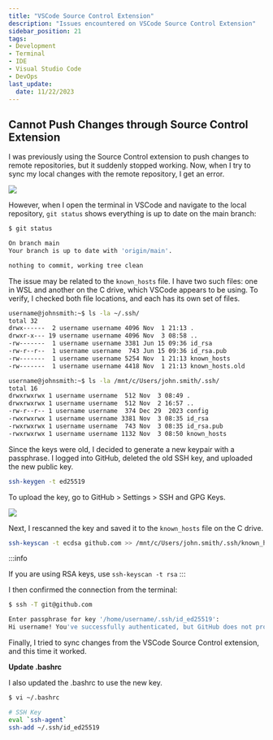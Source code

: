 ```yaml
---
title: "VSCode Source Control Extension"
description: "Issues encountered on VSCode Source Control Extension"
sidebar_position: 21
tags: 
- Development
- Terminal
- IDE
- Visual Studio Code
- DevOps
last_update:
  date: 11/22/2023
---
```


## Cannot Push Changes through Source Control Extension

I was previously using the Source Control extension to push changes to remote repositories, but it suddenly stopped working. Now, when I try to sync my local changes with the remote repository, I get an error.

<div class='img-center'>

![](/img/docs/11032024-vscode-issue-on-source-control-extension.png)

</div>

However, when I open the terminal in VSCode and navigate to the local repository, `git status` shows everything is up to date on the main branch:

```bash
$ git status 

On branch main
Your branch is up to date with 'origin/main'.

nothing to commit, working tree clean  
```

The issue may be related to the `known_hosts` file. I have two such files: one in WSL and another on the C drive, which VSCode appears to be using. To verify, I checked both file locations, and each has its own set of files.

```bash
username@johnsmith:~$ ls -la ~/.ssh/
total 32
drwx------  2 username username 4096 Nov  1 21:13 .
drwxr-x--- 19 username username 4096 Nov  3 08:58 ..
-rw-------  1 username username 3381 Jun 15 09:36 id_rsa
-rw-r--r--  1 username username  743 Jun 15 09:36 id_rsa.pub     
-rw-------  1 username username 5254 Nov  1 21:13 known_hosts    
-rw-------  1 username username 4418 Nov  1 21:13 known_hosts.old

username@johnsmith:~$ ls -la /mnt/c/Users/john.smith/.ssh/
total 16
drwxrwxrwx 1 username username  512 Nov  3 08:49 .
drwxrwxrwx 1 username username  512 Nov  2 16:57 ..
-rw-r--r-- 1 username username  374 Dec 29  2023 config     
-rwxrwxrwx 1 username username 3381 Nov  3 08:35 id_rsa     
-rwxrwxrwx 1 username username  743 Nov  3 08:35 id_rsa.pub 
-rwxrwxrwx 1 username username 1132 Nov  3 08:50 known_hosts 
```

Since the keys were old, I decided to generate a new keypair with a passphrase. I logged into GitHub, deleted the old SSH key, and uploaded the new public key.

```bash
ssh-keygen -t ed25519
```

To upload the key, go to GitHub > Settings > SSH and GPG Keys.

<div class='img-center'>

![](/img/docs/11032024-vscode-source-control-issue-create-new-key.png)

</div>

Next, I rescanned the key and saved it to the `known_hosts` file on the C drive.

```bash
ssh-keyscan -t ecdsa github.com >> /mnt/c/Users/john.smith/.ssh/known_hosts 
```

:::info

If you are using RSA keys, use `ssh-keyscan -t rsa`
:::


I then confirmed the connection from the terminal:

```bash
$ ssh -T git@github.com

Enter passphrase for key '/home/username/.ssh/id_ed25519':
Hi username! You've successfully authenticated, but GitHub does not provide shell access.
```

Finally, I tried to sync changes from the VSCode Source Control extension, and this time it worked.

**Update .bashrc**

I also updated the .bashrc to use the new key.

```bash
$ vi ~/.bashrc 

# SSH Key
eval `ssh-agent`
ssh-add ~/.ssh/id_ed25519
```